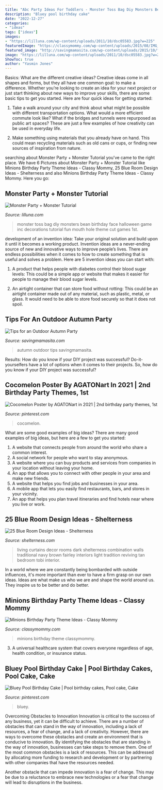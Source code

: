 ```yaml
---
title: "Abc Party Ideas For Toddlers - Monster Toss Bag Diy Monsters Bean Birthday Face Halloween Game Inc Decorations Tutorial Fun Mouth Hole Theme Cut Games 1st"
description: "Bluey pool birthday cake"
date: "2022-12-27"
categories:
- "ideas"
tags: ["ideas"]
images:
- "https://lilluna.com/wp-content/uploads/2011/10/dsc05583.jpg?w=225"
featuredImage: "https://classymommy.com/wp-content/uploads/2015/08/IMG_0338.jpg"
featured_image: "http://savingmamasita.com/wp-content/uploads/2015/10/fallparty.jpg"
image: "https://lilluna.com/wp-content/uploads/2011/10/dsc05583.jpg?w=225"
ShowToc: true
author: "Yasmin Jones"
---
```



Basics: What are the different creative ideas?
Creative ideas come in all shapes and forms, but they all have one common goal: to make a difference. Whether you’re looking to create an idea for your next project or just start thinking about new ways to improve your skills, there are some basic tips to get you started. Here are four quick ideas for getting started:
1. Take a walk around your city and think about what might be possible with different transportation options. What would a more efficient commute look like? What if the bridges and tunnels were repurposed as public art spaces? These are just a few examples of how creativity can be used in everyday life.

2. Make something using materials that you already have on hand. This could mean recycling materials such as old cans or cups, or finding new sources of inspiration from nature.

	

		
searching about Monster Party + Monster Tutorial you've came to the right place. We have 6 Pictures about Monster Party + Monster Tutorial like Minions Birthday Party Theme Ideas - Classy Mommy, 25 Blue Room Design Ideas - Shelterness and also Minions Birthday Party Theme Ideas - Classy Mommy. Here you go:
		
    
## Monster Party + Monster Tutorial

<img loading=lazy src="https://lilluna.com/wp-content/uploads/2011/10/dsc05583.jpg?w=225" onerror="this.onerror=null;this.src='https://tse3.mm.bing.net/th?id=OIP.Tg0e54BSWOCIgOgfSQfNFAHaJ4&amp;pid=15.1';" alt="Monster Party + Monster Tutorial">

_Source: lilluna.com_

>monster toss bag diy monsters bean birthday face halloween game inc decorations tutorial fun mouth hole theme cut games 1st. 

	

development of an invention idea: Take your original solution and build upon it until it becomes a working product.
Invention ideas are a never-ending source of new and innovative ways to improve people’s lives. There are endless possibilities when it comes to how to create something that is useful and solves a problem. Here are 5 invention ideas you can start with:
1) A product that helps people with diabetes control their blood sugar levels: This could be a simple app or website that makes it easier for people to manage their blood sugar levels.

2) An airtight container that can store food without rotting: This could be an airtight container made out of any material, such as plastic, metal, or glass. It would need to be able to store food securely so that it does not spoil.

    
## Tips For An Outdoor Autumn Party

<img loading=lazy src="http://savingmamasita.com/wp-content/uploads/2015/10/fallparty.jpg" onerror="this.onerror=null;this.src='https://tse2.mm.bing.net/th?id=OIP.U3TciV12B7DSd-0fodvh5wHaMX&amp;pid=15.1';" alt="Tips for an Outdoor Autumn Party">

_Source: savingmamasita.com_

>autumn outdoor tips savingmamasita. 

	

Results: How do you know if your DIY project was successful?
Do-it-yourselfers have a lot of options when it comes to their projects. So, how do you know if your DIY project was successful?

    
## Cocomelon Poster By AGATONart In 2021 | 2nd Birthday Party Themes, 1st

<img loading=lazy src="https://i.pinimg.com/736x/69/b3/86/69b386b70fed561e2b606a18c6e571fd.jpg" onerror="this.onerror=null;this.src='https://tse4.mm.bing.net/th?id=OIP.J6Wp6Cwy-aRqOgKLIysnbAHaJ3&amp;pid=15.1';" alt="Cocomelon Poster by AGATONart in 2021 | 2nd birthday party themes, 1st">

_Source: pinterest.com_

>cocomelon. 

	

What are some good examples of big ideas?
There are many good examples of big ideas, but here are a few to get you started:
1. A website that connects people from around the world who share a common interest. 
2. A social network for people who want to stay anonymous. 
3. A website where you can buy products and services from companies in your location without leaving your home. 
4. An app that allows you to connect with other people in your area and make new friends. 
5. A website that helps you find jobs and businesses in your area. 
6. A mobile app that lets you easily find restaurants, bars, and stores in your vicinity. 
7. An app that helps you plan travel itineraries and find hotels near where you live or work.

    
## 25 Blue Room Design Ideas - Shelterness

<img loading=lazy src="http://i.shelterness.com/blue-room-design-ideas-24.jpeg" onerror="this.onerror=null;this.src='https://tse1.mm.bing.net/th?id=OIP.6TfyHYKNjmNJpZUmLkGDFAAAAA&amp;pid=15.1';" alt="25 Blue Room Design Ideas - Shelterness">

_Source: shelterness.com_

>living curtains decor rooms dark shelterness combination walls traditional navy brown fairley interiors light tradition reviving tan bedroom tobi interior. 

	

In a world where we are constantly being bombarded with outside influences, it's more important than ever to have a firm grasp on our own ideas. Ideas are what make us who we are and shape the world around us. They inspire us to be better and do better.

    
## Minions Birthday Party Theme Ideas - Classy Mommy

<img loading=lazy src="https://classymommy.com/wp-content/uploads/2015/08/IMG_0338.jpg" onerror="this.onerror=null;this.src='https://tse3.mm.bing.net/th?id=OIP.h1rVCe32MWrHIlG6QhjfZgHaFj&amp;pid=15.1';" alt="Minions Birthday Party Theme Ideas - Classy Mommy">

_Source: classymommy.com_

>minions birthday theme classymommy. 

	

3. A universal healthcare system that covers everyone regardless of age, health condition, or insurance status.

    
## Bluey Pool Birthday Cake | Pool Birthday Cakes, Pool Cake, Cake

<img loading=lazy src="https://i.pinimg.com/736x/ca/ac/9b/caac9b3a071a30d3107f7d5e21bf7679.jpg" onerror="this.onerror=null;this.src='https://tse4.mm.bing.net/th?id=OIP.QY_dXylJC2P51vpiYsx9fwHaJ3&amp;pid=15.1';" alt="Bluey Pool Birthday Cake | Pool birthday cakes, Pool cake, Cake">

_Source: pinterest.com_

>bluey. 

	

Overcoming Obstacles to Innovation
Innovation is critical to the success of any business, yet it can be difficult to achieve. There are a number of obstacles that can stand in the way of innovation, including a lack of resources, a fear of change, and a lack of creativity. However, there are ways to overcome these obstacles and create an environment that is conducive to innovation.
By identifying the obstacles that are standing in the way of innovation, businesses can take steps to remove them. One of the most common obstacles is a lack of resources. This can be addressed by allocating more funding to research and development or by partnering with other companies that have the resources needed.

Another obstacle that can impede innovation is a fear of change. This may be due to a reluctance to embrace new technologies or a fear that change will lead to disruptions in the business.

